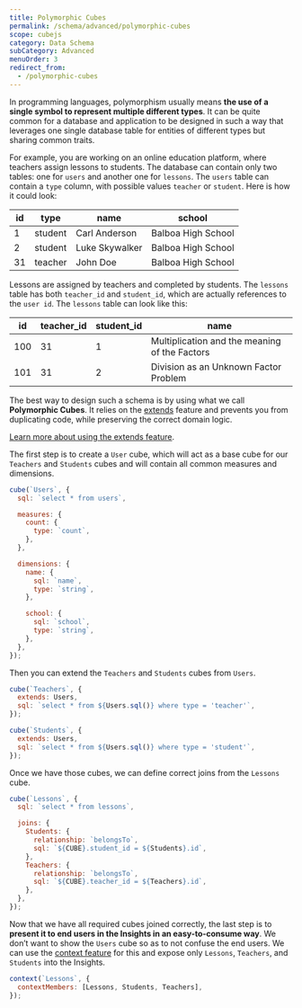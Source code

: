 ```yaml
---
title: Polymorphic Cubes
permalink: /schema/advanced/polymorphic-cubes
scope: cubejs
category: Data Schema
subCategory: Advanced
menuOrder: 3
redirect_from:
  - /polymorphic-cubes
---
```


[comment]: # 'PROOFREAD: DONE'

In programming languages, polymorphism usually means **the use of a single
symbol to represent multiple different types**. It can be quite common for a
database and application to be designed in such a way that leverages one single
database table for entities of different types but sharing common traits.

For example, you are working on an online education platform, where teachers
assign lessons to students. The database can contain only two tables: one for
`users` and another one for `lessons`. The `users` table can contain a `type`
column, with possible values `teacher` or `student`. Here is how it could look:

| **id** | **type** | **name**       | **school**         |
| ------ | -------- | -------------- | ------------------ |
| 1      | student  | Carl Anderson  | Balboa High School |
| 2      | student  | Luke Skywalker | Balboa High School |
| 31     | teacher  | John Doe       | Balboa High School |

Lessons are assigned by teachers and completed by students. The `lessons` table
has both `teacher_id` and `student_id`, which are actually references to the
`user id`. The `lessons` table can look like this:

| **id** | **teacher_id** | **student_id** | **name**                                      |
| ------ | -------------- | -------------- | --------------------------------------------- |
| 100    | 31             | 1              | Multiplication and the meaning of the Factors |
| 101    | 31             | 2              | Division as an Unknown Factor Problem         |

The best way to design such a schema is by using what we call **Polymorphic
Cubes**. It relies on the [extends](/schema/reference/cube#parameters-extends)
feature and prevents you from duplicating code, while preserving the correct
domain logic.

<div class="block help-block">

[Learn more about using the extends feature](/schema/advanced/extending-cubes).

</div>

The first step is to create a `User` cube, which will act as a base cube for our
`Teachers` and `Students` cubes and will contain all common measures and
dimensions.

```javascript
cube(`Users`, {
  sql: `select * from users`,

  measures: {
    count: {
      type: `count`,
    },
  },

  dimensions: {
    name: {
      sql: `name`,
      type: `string`,
    },

    school: {
      sql: `school`,
      type: `string`,
    },
  },
});
```

Then you can extend the `Teachers` and `Students` cubes from `Users`.

```javascript
cube(`Teachers`, {
  extends: Users,
  sql: `select * from ${Users.sql()} where type = 'teacher'`,
});

cube(`Students`, {
  extends: Users,
  sql: `select * from ${Users.sql()} where type = 'student'`,
});
```

Once we have those cubes, we can define correct joins from the `Lessons` cube.

```javascript
cube(`Lessons`, {
  sql: `select * from lessons`,

  joins: {
    Students: {
      relationship: `belongsTo`,
      sql: `${CUBE}.student_id = ${Students}.id`,
    },
    Teachers: {
      relationship: `belongsTo`,
      sql: `${CUBE}.teacher_id = ${Teachers}.id`,
    },
  },
});
```

Now that we have all required cubes joined correctly, the last step is to
**present it to end users in the Insights in an easy-to-consume way**. We don’t
want to show the `Users` cube so as to not confuse the end users. We can use the
[context feature](context) for this and expose only `Lessons`, `Teachers`, and
`Students` into the Insights.

```javascript
context(`Lessons`, {
  contextMembers: [Lessons, Students, Teachers],
});
```
